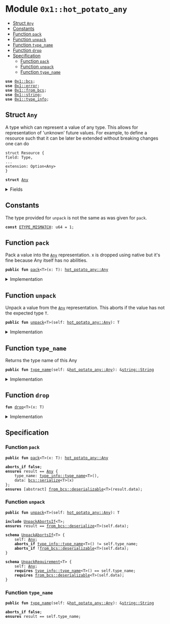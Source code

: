 
<a id="0x1_hot_potato_any"></a>

# Module `0x1::hot_potato_any`



-  [Struct `Any`](#0x1_hot_potato_any_Any)
-  [Constants](#@Constants_0)
-  [Function `pack`](#0x1_hot_potato_any_pack)
-  [Function `unpack`](#0x1_hot_potato_any_unpack)
-  [Function `type_name`](#0x1_hot_potato_any_type_name)
-  [Function `drop`](#0x1_hot_potato_any_drop)
-  [Specification](#@Specification_1)
    -  [Function `pack`](#@Specification_1_pack)
    -  [Function `unpack`](#@Specification_1_unpack)
    -  [Function `type_name`](#@Specification_1_type_name)


<pre><code><b>use</b> <a href="../../move-stdlib/doc/bcs.md#0x1_bcs">0x1::bcs</a>;
<b>use</b> <a href="../../move-stdlib/doc/error.md#0x1_error">0x1::error</a>;
<b>use</b> <a href="from_bcs.md#0x1_from_bcs">0x1::from_bcs</a>;
<b>use</b> <a href="../../move-stdlib/doc/string.md#0x1_string">0x1::string</a>;
<b>use</b> <a href="type_info.md#0x1_type_info">0x1::type_info</a>;
</code></pre>



<a id="0x1_hot_potato_any_Any"></a>

## Struct `Any`

A type which can represent a value of any type. This allows for representation of 'unknown' future
values. For example, to define a resource such that it can be later be extended without breaking
changes one can do

```move
struct Resource {
field: Type,
...
extension: Option<Any>
}
```


<pre><code><b>struct</b> <a href="hot_potato_any.md#0x1_hot_potato_any_Any">Any</a>
</code></pre>



<details>
<summary>Fields</summary>


<dl>
<dt>
<code>type_name: <a href="../../move-stdlib/doc/string.md#0x1_string_String">string::String</a></code>
</dt>
<dd>

</dd>
<dt>
<code>data: <a href="../../move-stdlib/doc/vector.md#0x1_vector">vector</a>&lt;u8&gt;</code>
</dt>
<dd>

</dd>
</dl>


</details>

<a id="@Constants_0"></a>

## Constants


<a id="0x1_hot_potato_any_ETYPE_MISMATCH"></a>

The type provided for <code>unpack</code> is not the same as was given for <code>pack</code>.


<pre><code><b>const</b> <a href="hot_potato_any.md#0x1_hot_potato_any_ETYPE_MISMATCH">ETYPE_MISMATCH</a>: u64 = 1;
</code></pre>



<a id="0x1_hot_potato_any_pack"></a>

## Function `pack`

Pack a value into the <code><a href="hot_potato_any.md#0x1_hot_potato_any_Any">Any</a></code> representation. x is dropped using native but it's fine because Any itself has no abilities.


<pre><code><b>public</b> <b>fun</b> <a href="hot_potato_any.md#0x1_hot_potato_any_pack">pack</a>&lt;T&gt;(x: T): <a href="hot_potato_any.md#0x1_hot_potato_any_Any">hot_potato_any::Any</a>
</code></pre>



<details>
<summary>Implementation</summary>


<pre><code><b>public</b> <b>fun</b> <a href="hot_potato_any.md#0x1_hot_potato_any_pack">pack</a>&lt;T&gt;(x: T): <a href="hot_potato_any.md#0x1_hot_potato_any_Any">Any</a> {
    <b>let</b> data = to_bytes(&x);
    <a href="hot_potato_any.md#0x1_hot_potato_any_drop">drop</a>(x);
    <a href="hot_potato_any.md#0x1_hot_potato_any_Any">Any</a> {
        type_name: <a href="type_info.md#0x1_type_info_type_name">type_info::type_name</a>&lt;T&gt;(),
        data,
    }
}
</code></pre>



</details>

<a id="0x1_hot_potato_any_unpack"></a>

## Function `unpack`

Unpack a value from the <code><a href="hot_potato_any.md#0x1_hot_potato_any_Any">Any</a></code> representation. This aborts if the value has not the expected type <code>T</code>.


<pre><code><b>public</b> <b>fun</b> <a href="hot_potato_any.md#0x1_hot_potato_any_unpack">unpack</a>&lt;T&gt;(self: <a href="hot_potato_any.md#0x1_hot_potato_any_Any">hot_potato_any::Any</a>): T
</code></pre>



<details>
<summary>Implementation</summary>


<pre><code><b>public</b> <b>fun</b> <a href="hot_potato_any.md#0x1_hot_potato_any_unpack">unpack</a>&lt;T&gt;(self: <a href="hot_potato_any.md#0x1_hot_potato_any_Any">Any</a>): T {
    <b>let</b> <a href="hot_potato_any.md#0x1_hot_potato_any_Any">Any</a> { type_name, data } = self;
    <b>assert</b>!(<a href="type_info.md#0x1_type_info_type_name">type_info::type_name</a>&lt;T&gt;() == type_name, <a href="../../move-stdlib/doc/error.md#0x1_error_invalid_argument">error::invalid_argument</a>(<a href="hot_potato_any.md#0x1_hot_potato_any_ETYPE_MISMATCH">ETYPE_MISMATCH</a>));
    from_bytes&lt;T&gt;(data)
}
</code></pre>



</details>

<a id="0x1_hot_potato_any_type_name"></a>

## Function `type_name`

Returns the type name of this Any


<pre><code><b>public</b> <b>fun</b> <a href="hot_potato_any.md#0x1_hot_potato_any_type_name">type_name</a>(self: &<a href="hot_potato_any.md#0x1_hot_potato_any_Any">hot_potato_any::Any</a>): &<a href="../../move-stdlib/doc/string.md#0x1_string_String">string::String</a>
</code></pre>



<details>
<summary>Implementation</summary>


<pre><code><b>public</b> <b>fun</b> <a href="hot_potato_any.md#0x1_hot_potato_any_type_name">type_name</a>(self: &<a href="hot_potato_any.md#0x1_hot_potato_any_Any">Any</a>): &String {
    &self.type_name
}
</code></pre>



</details>

<a id="0x1_hot_potato_any_drop"></a>

## Function `drop`



<pre><code><b>fun</b> <a href="hot_potato_any.md#0x1_hot_potato_any_drop">drop</a>&lt;T&gt;(x: T)
</code></pre>



<details>
<summary>Implementation</summary>


<pre><code><b>native</b> <b>fun</b> <a href="hot_potato_any.md#0x1_hot_potato_any_drop">drop</a>&lt;T&gt;(x: T);
</code></pre>



</details>

<a id="@Specification_1"></a>

## Specification


<a id="@Specification_1_pack"></a>

### Function `pack`


<pre><code><b>public</b> <b>fun</b> <a href="hot_potato_any.md#0x1_hot_potato_any_pack">pack</a>&lt;T&gt;(x: T): <a href="hot_potato_any.md#0x1_hot_potato_any_Any">hot_potato_any::Any</a>
</code></pre>




<pre><code><b>aborts_if</b> <b>false</b>;
<b>ensures</b> result == <a href="hot_potato_any.md#0x1_hot_potato_any_Any">Any</a> {
    type_name: <a href="type_info.md#0x1_type_info_type_name">type_info::type_name</a>&lt;T&gt;(),
    data: <a href="../../move-stdlib/doc/bcs.md#0x1_bcs_serialize">bcs::serialize</a>&lt;T&gt;(x)
};
<b>ensures</b> [abstract] <a href="from_bcs.md#0x1_from_bcs_deserializable">from_bcs::deserializable</a>&lt;T&gt;(result.data);
</code></pre>



<a id="@Specification_1_unpack"></a>

### Function `unpack`


<pre><code><b>public</b> <b>fun</b> <a href="hot_potato_any.md#0x1_hot_potato_any_unpack">unpack</a>&lt;T&gt;(self: <a href="hot_potato_any.md#0x1_hot_potato_any_Any">hot_potato_any::Any</a>): T
</code></pre>




<pre><code><b>include</b> <a href="hot_potato_any.md#0x1_hot_potato_any_UnpackAbortsIf">UnpackAbortsIf</a>&lt;T&gt;;
<b>ensures</b> result == <a href="from_bcs.md#0x1_from_bcs_deserialize">from_bcs::deserialize</a>&lt;T&gt;(self.data);
</code></pre>




<a id="0x1_hot_potato_any_UnpackAbortsIf"></a>


<pre><code><b>schema</b> <a href="hot_potato_any.md#0x1_hot_potato_any_UnpackAbortsIf">UnpackAbortsIf</a>&lt;T&gt; {
    self: <a href="hot_potato_any.md#0x1_hot_potato_any_Any">Any</a>;
    <b>aborts_if</b> <a href="type_info.md#0x1_type_info_type_name">type_info::type_name</a>&lt;T&gt;() != self.type_name;
    <b>aborts_if</b> !<a href="from_bcs.md#0x1_from_bcs_deserializable">from_bcs::deserializable</a>&lt;T&gt;(self.data);
}
</code></pre>




<a id="0x1_hot_potato_any_UnpackRequirement"></a>


<pre><code><b>schema</b> <a href="hot_potato_any.md#0x1_hot_potato_any_UnpackRequirement">UnpackRequirement</a>&lt;T&gt; {
    self: <a href="hot_potato_any.md#0x1_hot_potato_any_Any">Any</a>;
    <b>requires</b> <a href="type_info.md#0x1_type_info_type_name">type_info::type_name</a>&lt;T&gt;() == self.type_name;
    <b>requires</b> <a href="from_bcs.md#0x1_from_bcs_deserializable">from_bcs::deserializable</a>&lt;T&gt;(self.data);
}
</code></pre>



<a id="@Specification_1_type_name"></a>

### Function `type_name`


<pre><code><b>public</b> <b>fun</b> <a href="hot_potato_any.md#0x1_hot_potato_any_type_name">type_name</a>(self: &<a href="hot_potato_any.md#0x1_hot_potato_any_Any">hot_potato_any::Any</a>): &<a href="../../move-stdlib/doc/string.md#0x1_string_String">string::String</a>
</code></pre>




<pre><code><b>aborts_if</b> <b>false</b>;
<b>ensures</b> result == self.type_name;
</code></pre>


[move-book]: https://aptos.dev/move/book/SUMMARY
